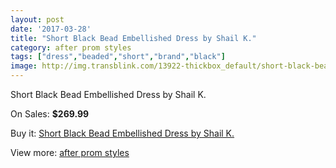 ```yaml
---
layout: post
date: '2017-03-28'
title: "Short Black Bead Embellished Dress by Shail K."
category: after prom styles
tags: ["dress","beaded","short","brand","black"]
image: http://img.transblink.com/13922-thickbox_default/short-black-bead-embellished-dress-by-shail-k.jpg
---
```

Short Black Bead Embellished Dress by Shail K.

On Sales: **$269.99**
<a href="https://www.transblink.com/en/after-prom-styles/4458-short-black-bead-embellished-dress-by-shail-k.html"><amp-img layout="responsive" width="600" height="600" src="//img.transblink.com/13922-thickbox_default/short-black-bead-embellished-dress-by-shail-k.jpg" alt="Short Black Bead Embellished Dress by Shail K. 0" /></a>
<a href="https://www.transblink.com/en/after-prom-styles/4458-short-black-bead-embellished-dress-by-shail-k.html"><amp-img layout="responsive" width="600" height="600" src="//img.transblink.com/13924-thickbox_default/short-black-bead-embellished-dress-by-shail-k.jpg" alt="Short Black Bead Embellished Dress by Shail K. 1" /></a>
<a href="https://www.transblink.com/en/after-prom-styles/4458-short-black-bead-embellished-dress-by-shail-k.html"><amp-img layout="responsive" width="600" height="600" src="//img.transblink.com/13923-thickbox_default/short-black-bead-embellished-dress-by-shail-k.jpg" alt="Short Black Bead Embellished Dress by Shail K. 2" /></a>

Buy it: [Short Black Bead Embellished Dress by Shail K.](https://www.transblink.com/en/after-prom-styles/4458-short-black-bead-embellished-dress-by-shail-k.html "Short Black Bead Embellished Dress by Shail K.")

View more: [after prom styles](https://www.transblink.com/en/55-after-prom-styles "after prom styles")